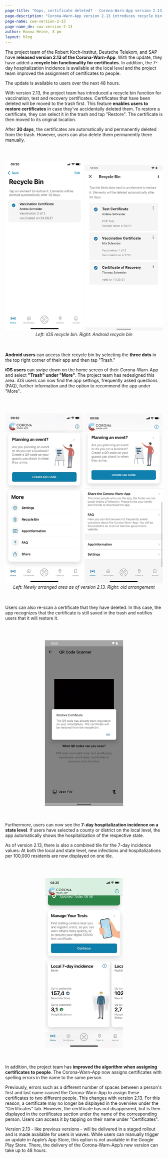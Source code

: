 ```yaml
---
page-title: "Oops, certificate deleted? - Corona-Warn-App version 2.13 gets it back!"
page-description: "Corona-Warn-App version 2.13 introduces recycle bin functionality "
page-name: cwa-version-2-13
page-name_de: cwa-version-2-13
author: Hanna Heine, 3 pm
layout: blog
---
```



The project team of the Robert Koch-Institut, Deutsche Telekom, and SAP have **released version 2.13 of the Corona-Warn-App**. With the update, they have added a **recycle bin functionality for certificates**. In addition, the 7-day hospitalization incidence is available at the local level and the project team improved the assignment of certificates to people.

The update is available to users over the next 48 hours.


<!-- overview -->


With version 2.13, the project team has introduced a recycle bin function  for vaccination, test and recovery certificates. Certificates that have been deleted will be moved to the trash first. This feature **enables users to restore certificates** in case they’ve accidentally deleted them. To restore a certificate, they can select it in the trash and tap "Restore". The certificate is then moved to its original location. 

After **30 days**, the certificates are automatically and permanently deleted from the trash. However, users can also delete them permanently there manually. 



<br></br>
<center> 
<img src="./ios-recycle-bin.png" title="Recycle bin iOS" style="align: center" width=250> 
<img src="./recycle-bin-android.png" title="Recycle bin Android" style="align: center" width=250> 
<figcaption aria-hidden="true"><em>Left: iOS recycle bin. Right: Android recycle bin</em></figcaption>
</center>
<br></br>

**Android users** can access their recycle bin by selecting the **three dots** in the top right corner of their app and then tap "Trash."  

**iOS users** can swipe down on the home screen of their Corona-Warn-App and select **"Trash" under "More"**. The project team has redesigned this area. iOS users can now find the app settings, frequently asked questions (FAQ), further information and the option to recommend the app under "More".

<br></br>
<center> 
<img src="./ios-new-area.jpg" title="new area" style="align: center" width=250> 
<img src="./ios-old-design.png" title="iOS old design" style="align: center" width=250>
<figcaption aria-hidden="true"><em>Left: Newly arranged area as of version 2.13. Right: old arrangement</em></figcaption>
</center>
<br></br>

Users can also re-scan a certificate that they have deleted. In this case, the app recognizes that the certificate is still saved in the trash and notifies users that it will restore it.  

<br></br>
<center> 
<img src="./certificate-scan-trash.png" title="Restore scanned certficiate from recycle bin" style="align: center" width=250> 
</center>
<br></br>

Furthermore, users can now see the **7-day hospitalization incidence on a state level**. If users have selected a county or district on the local level, the app automatically shows the hospitalization of the respective state. 

As of version 2.13, there is also a combined tile for the 7-day incidence values: At both the local and state level, new infections and hospitalizations per 100,000 residents are now displayed on one tile. 

<br></br>
<center> 
<img src="./incidence-tile.jpg" title="Combined incidence tile" style="align: center" width=250> 
</center>
<br></br>

In addition, the project team has **improved the algorithm when assigning certificates to people**. The Corona-Warn-App now assigns certificates with spelling errors in the name to the same person. 

Previously, errors such as a different number of spaces between a person's first and last name caused the Corona-Warn-App to assign these certificates to two different people. This changes with version 2.13. 
For this reason, a certificate may no longer be displayed in the overview under the "Certificates" tab. However, the certificate has not disappeared, but is then displayed in the certificates section under the name of the corresponding person. Users can access it by tapping on their name under "Certificates".

Version 2.13 - like previous versions - will be delivered in a staged rollout and is made available for users in waves. While users can manually trigger an update in Apple’s App Store, this option is not available in the Google Play Store. There, the delivery of the Corona-Warn-App’s new version can take up to 48 hours.

